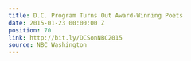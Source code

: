 ```yaml
---
title: D.C. Program Turns Out Award-Winning Poets
date: 2015-01-23 00:00:00 Z
position: 70
link: http://bit.ly/DCSonNBC2015
source: NBC Washington
---
```


